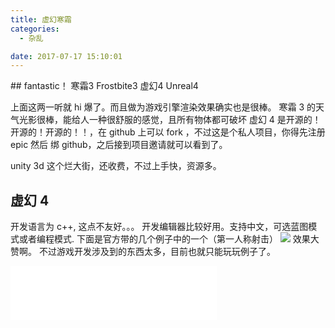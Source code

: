 ```yaml
---
title: 虚幻寒霜
categories:
  - 杂乱

date: 2017-07-17 15:10:01
---
```


<p></p>
<!-- more -->
## fantastic！
寒霜3 Frostbite3
虚幻4 Unreal4

上面这两一听就 hi 爆了。而且做为游戏引擎渲染效果确实也是很棒。
寒霜 3 的天气光影很棒，能给人一种很舒服的感觉，且所有物体都可破坏
虚幻 4 是开源的！开源的！开源的！！，在 github 上可以 fork ，不过这是个私人项目，你得先注册 epic 然后 绑 github，之后接到项目邀请就可以看到了。

unity 3d
这个烂大街，还收费，不过上手快，资源多。

## 虚幻 4

开发语言为 c++, 这点不友好。。。
开发编辑器比较好用。支持中文，可选蓝图模式或者编程模式.
下面是官方带的几个例子中的一个（第一人称射击）
<img src="https://img.yuicer.com/photos/unreal.png-reduce">
效果大赞啊。
不过游戏开发涉及到的东西太多，目前也就只能玩玩例子了。

<iframe frameborder="no" border="0" marginwidth="0" marginheight="0" width=330 height=86 src="//music.163.com/outchain/player?type=2&id=26562723&auto=1&height=66"></iframe>
